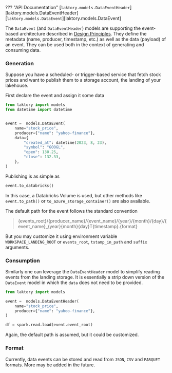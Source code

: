 ??? "API Documentation"
    [`laktory.models.DataEventHeader`][laktory.models.DataEventHeader]<br>
    [`laktory.models.DataEvent`][laktory.models.DataEvent]<br>

The `DataEvent` (and `DataEventHeader`) models are supporting the event-based architecture described in [Design Principles](design.md).
They define the metadata (name, producer, timestamp, etc.) as well as the data (payload) of an event.
They can be used both in the context of generating and consuming data.

### Generation
Suppose you have a scheduled- or trigger-based service that fetch stock prices and want to publish them to a storage account, the landing of your lakehouse.

First declare the event and assign it some data
```py
from laktory import models
from datetime import datetime


event =  models.DataEvent(
    name="stock_price",
    producer={"name": "yahoo-finance"},
    data={
        "created_at": datetime(2023, 8, 23),
        "symbol": "GOOGL",
        "open": 130.25,
        "close": 132.33,
    },
)
```

Publishing is as simple as
```py
event.to_databricks()
```
In this case, a Databricks Volume is used, but other methods like `event.to_path()` or `to_azure_storage_container()` are also available.

The default path for the event follows the standard convention
> {events_root}/{producer_name}/{event_name}/{year}/{month}/{day}/{event_name}_{year}{month}{day}T{timestamp}.{format}

But you may customize it using environment variable `WORKSPACE_LANDING_ROOT` or `events_root`, `tstamp_in_path` and `suffix` arguments.

### Consumption
Similarly one can leverage the `DataEventHeader` model to simplify reading events from the landing storage. 
It is essentially a strip down version of the `DataEvent` model in which the `data` does not need to be provided.

```py
from laktory import models

event =  models.DataEventHeader(
    name="stock_price",
    producer={"name": "yahoo-finance"},
)

df = spark.read.load(event.event_root)
```
Again, the default path is assumed, but it could be customized.

### Format
Currently, data events can be stored and read from `JSON`, `CSV` and `PARQUET` formats. More may be added in the future. 